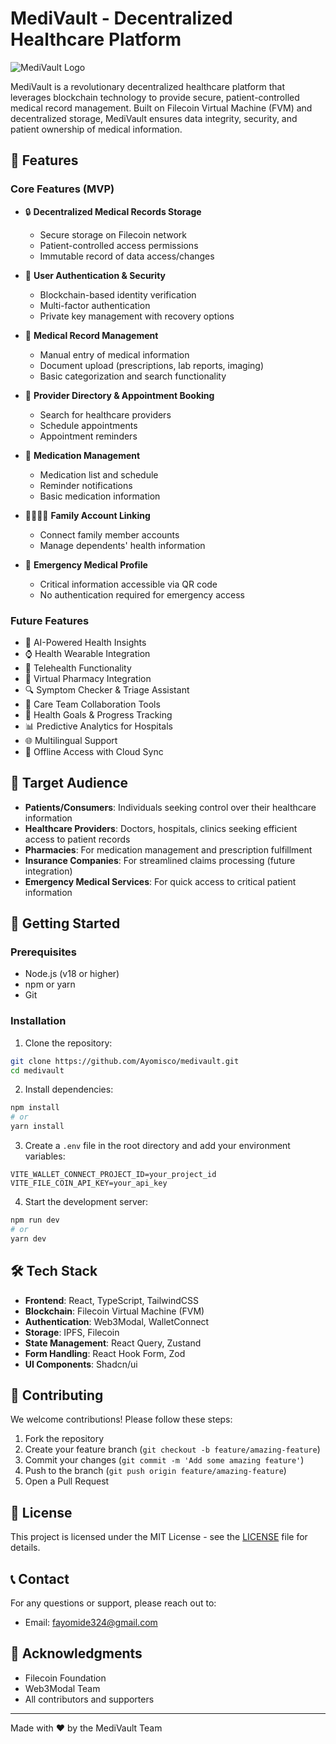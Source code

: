 # MediVault - Decentralized Healthcare Platform

![MediVault Logo](public/logo.png)

MediVault is a revolutionary decentralized healthcare platform that leverages blockchain technology to provide secure, patient-controlled medical record management. Built on Filecoin Virtual Machine (FVM) and decentralized storage, MediVault ensures data integrity, security, and patient ownership of medical information.

## 🌟 Features

### Core Features (MVP)

- 🔒 **Decentralized Medical Records Storage**

  - Secure storage on Filecoin network
  - Patient-controlled access permissions
  - Immutable record of data access/changes
- 🔐 **User Authentication & Security**

  - Blockchain-based identity verification
  - Multi-factor authentication
  - Private key management with recovery options
- 📝 **Medical Record Management**

  - Manual entry of medical information
  - Document upload (prescriptions, lab reports, imaging)
  - Basic categorization and search functionality
- 🏥 **Provider Directory & Appointment Booking**

  - Search for healthcare providers
  - Schedule appointments
  - Appointment reminders
- 💊 **Medication Management**

  - Medication list and schedule
  - Reminder notifications
  - Basic medication information
- 👨‍👩‍👧‍👦 **Family Account Linking**

  - Connect family member accounts
  - Manage dependents' health information
- 🚨 **Emergency Medical Profile**

  - Critical information accessible via QR code
  - No authentication required for emergency access

### Future Features

- 🤖 AI-Powered Health Insights
- ⌚ Health Wearable Integration
- 🎥 Telehealth Functionality
- 💊 Virtual Pharmacy Integration
- 🔍 Symptom Checker & Triage Assistant
- 👥 Care Team Collaboration Tools
- 🎯 Health Goals & Progress Tracking
- 📊 Predictive Analytics for Hospitals
- 🌐 Multilingual Support
- 📱 Offline Access with Cloud Sync

## 🎯 Target Audience

- **Patients/Consumers**: Individuals seeking control over their healthcare information
- **Healthcare Providers**: Doctors, hospitals, clinics seeking efficient access to patient records
- **Pharmacies**: For medication management and prescription fulfillment
- **Insurance Companies**: For streamlined claims processing (future integration)
- **Emergency Medical Services**: For quick access to critical patient information

## 🚀 Getting Started

### Prerequisites

- Node.js (v18 or higher)
- npm or yarn
- Git

### Installation

1. Clone the repository:

```bash
git clone https://github.com/Ayomisco/medivault.git
cd medivault
```

2. Install dependencies:

```bash
npm install
# or
yarn install
```

3. Create a `.env` file in the root directory and add your environment variables:

```env
VITE_WALLET_CONNECT_PROJECT_ID=your_project_id
VITE_FILE_COIN_API_KEY=your_api_key
```

4. Start the development server:

```bash
npm run dev
# or
yarn dev
```

## 🛠️ Tech Stack

- **Frontend**: React, TypeScript, TailwindCSS
- **Blockchain**: Filecoin Virtual Machine (FVM)
- **Authentication**: Web3Modal, WalletConnect
- **Storage**: IPFS, Filecoin
- **State Management**: React Query, Zustand
- **Form Handling**: React Hook Form, Zod
- **UI Components**: Shadcn/ui

## 🤝 Contributing

We welcome contributions! Please follow these steps:

1. Fork the repository
2. Create your feature branch (`git checkout -b feature/amazing-feature`)
3. Commit your changes (`git commit -m 'Add some amazing feature'`)
4. Push to the branch (`git push origin feature/amazing-feature`)
5. Open a Pull Request

## 📝 License

This project is licensed under the MIT License - see the [LICENSE](LICENSE) file for details.

## 📞 Contact

For any questions or support, please reach out to:

- Email: fayomide324@gmail.com

## 🙏 Acknowledgments

- Filecoin Foundation
- Web3Modal Team
- All contributors and supporters

---

Made with ❤️ by the MediVault Team
